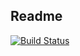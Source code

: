 

## Readme


[![Build Status](https://travis-ci.org/cpehle/werk.svg?branch=master)](https://travis-ci.org/cpehle/werk)